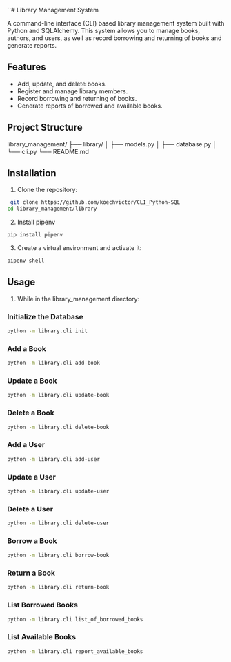 ``# Library Management System

A command-line interface (CLI) based library management system built with Python and SQLAlchemy. This system allows you to manage books, authors, and users, as well as record borrowing and returning of books and generate reports.

## Features

- Add, update, and delete books.
- Register and manage library members.
- Record borrowing and returning of books.
- Generate reports of borrowed and available books.

## Project Structure

library_management/
├── library/
│ ├── models.py
│ ├── database.py
│ └── cli.py
└── README.md

## Installation

1. Clone the repository:

```sh
 git clone https://github.com/koechvictor/CLI_Python-SQL
cd library_management/library
```

2. Install pipenv

```sh
pip install pipenv
```

3. Create a virtual environment and activate it:

```sh
pipenv shell
```

## Usage

1. While in the library_management directory:

### Initialize the Database

```sh
python -m library.cli init
```

### Add a Book

```sh
python -m library.cli add-book
```

### Update a Book

```sh
python -m library.cli update-book
```

### Delete a Book

```sh
python -m library.cli delete-book
```

### Add a User

```sh
python -m library.cli add-user
```

### Update a User

```sh
python -m library.cli update-user
```

### Delete a User

```sh
python -m library.cli delete-user
```

### Borrow a Book

```sh
python -m library.cli borrow-book
```

### Return a Book

```sh
python -m library.cli return-book
```

### List Borrowed Books

```sh
python -m library.cli list_of_borrowed_books
```

### List Available Books

```sh
python -m library.cli report_available_books

```
